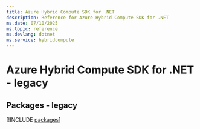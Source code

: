 ```yaml
---
title: Azure Hybrid Compute SDK for .NET
description: Reference for Azure Hybrid Compute SDK for .NET
ms.date: 07/10/2025
ms.topic: reference
ms.devlang: dotnet
ms.service: hybridcompute
---
```

# Azure Hybrid Compute SDK for .NET - legacy
## Packages - legacy
[!INCLUDE [packages](hybrid-compute-index.md)]